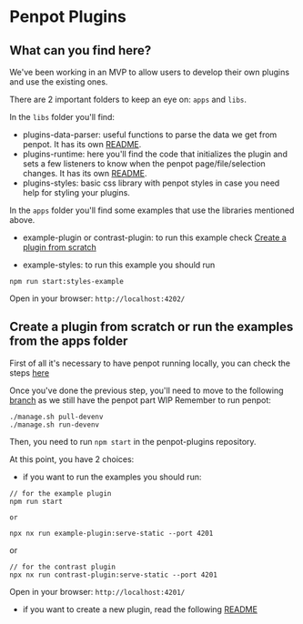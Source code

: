 # Penpot Plugins

## What can you find here?

We've been working in an MVP to allow users to develop their own plugins and use the existing ones.

There are 2 important folders to keep an eye on: `apps` and `libs`.

In the `libs` folder you'll find:

- plugins-data-parser: useful functions to parse the data we get from penpot.
  It has its own [README](libs/plugins-data-parser/README.md).
- plugins-runtime: here you'll find the code that initializes the plugin and sets a few listeners to know when the penpot page/file/selection changes.
  It has its own [README](libs/plugins-runtime/README.md).
- plugins-styles: basic css library with penpot styles in case you need help for styling your plugins.

In the `apps` folder you'll find some examples that use the libraries mentioned above.

- example-plugin or contrast-plugin: to run this example check <a href="#create-a-plugin-from-scratch-or-run-the-examples-from-the-apps-folder">Create a plugin from scratch</a>

- example-styles: to run this example you should run

```
npm run start:styles-example
```

Open in your browser: `http://localhost:4202/`

## Create a plugin from scratch or run the examples from the apps folder

First of all it's necessary to have penpot running locally, you can check the steps [here](https://help.penpot.app/technical-guide/developer/devenv/)

Once you've done the previous step, you'll need to move to the following [branch](https://github.com/penpot/penpot/tree/niwinz-poc-plugins) as we still have the penpot part WIP
Remember to run penpot:

```
./manage.sh pull-devenv
./manage.sh run-devenv
```

Then, you need to run `npm start` in the penpot-plugins repository.

At this point, you have 2 choices:

- if you want to run the examples you should run:

```
// for the example plugin
npm run start

or

npx nx run example-plugin:serve-static --port 4201
```

or

```
// for the contrast plugin
npx nx run contrast-plugin:serve-static --port 4201
```

Open in your browser: `http://localhost:4201/`

- if you want to create a new plugin, read the following [README](docs/create-plugin.md)
